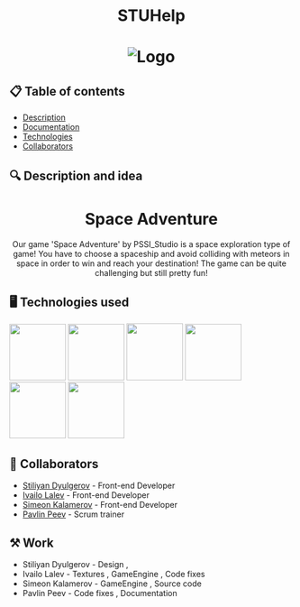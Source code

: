 <h1 align="center"> STUHelp <h1>
<div align="center" ><img src="https://private-user-images.githubusercontent.com/132440699/307870276-91cb475f-2885-4a93-823c-206fcfd8021a.png?jwt=eyJhbGciOiJIUzI1NiIsInR5cCI6IkpXVCJ9.eyJpc3MiOiJnaXRodWIuY29tIiwiYXVkIjoicmF3LmdpdGh1YnVzZXJjb250ZW50LmNvbSIsImtleSI6ImtleTUiLCJleHAiOjE3MDkxNDMwNDAsIm5iZiI6MTcwOTE0Mjc0MCwicGF0aCI6Ii8xMzI0NDA2OTkvMzA3ODcwMjc2LTkxY2I0NzVmLTI4ODUtNGE5My04MjNjLTIwNmZjZmQ4MDIxYS5wbmc_WC1BbXotQWxnb3JpdGhtPUFXUzQtSE1BQy1TSEEyNTYmWC1BbXotQ3JlZGVudGlhbD1BS0lBVkNPRFlMU0E1M1BRSzRaQSUyRjIwMjQwMjI4JTJGdXMtZWFzdC0xJTJGczMlMkZhd3M0X3JlcXVlc3QmWC1BbXotRGF0ZT0yMDI0MDIyOFQxNzUyMjBaJlgtQW16LUV4cGlyZXM9MzAwJlgtQW16LVNpZ25hdHVyZT1kOWZlYjg0N2M4MjhhMGEwOGYzYTk0NTNhYzViOWRlYzA1YmE4MDk5ZjNhZGYxMTU5YTE3NzYxMDVkMDI0NjY3JlgtQW16LVNpZ25lZEhlYWRlcnM9aG9zdCZhY3Rvcl9pZD0wJmtleV9pZD0wJnJlcG9faWQ9MCJ9.TMXTiL3P9Jtj6JxLrfxmg7Sk_6eB0_f7ieSJ4KctAIs](https://private-user-images.githubusercontent.com/132440275/324055454-09a00bce-d444-4182-ad60-ca65a5e1c865.png?jwt=eyJhbGciOiJIUzI1NiIsInR5cCI6IkpXVCJ9.eyJpc3MiOiJnaXRodWIuY29tIiwiYXVkIjoicmF3LmdpdGh1YnVzZXJjb250ZW50LmNvbSIsImtleSI6ImtleTUiLCJleHAiOjE3MTM4MDY5MzYsIm5iZiI6MTcxMzgwNjYzNiwicGF0aCI6Ii8xMzI0NDAyNzUvMzI0MDU1NDU0LTA5YTAwYmNlLWQ0NDQtNDE4Mi1hZDYwLWNhNjVhNWUxYzg2NS5wbmc_WC1BbXotQWxnb3JpdGhtPUFXUzQtSE1BQy1TSEEyNTYmWC1BbXotQ3JlZGVudGlhbD1BS0lBVkNPRFlMU0E1M1BRSzRaQSUyRjIwMjQwNDIyJTJGdXMtZWFzdC0xJTJGczMlMkZhd3M0X3JlcXVlc3QmWC1BbXotRGF0ZT0yMDI0MDQyMlQxNzIzNTZaJlgtQW16LUV4cGlyZXM9MzAwJlgtQW16LVNpZ25hdHVyZT0wNGZiNDE2MDFmNGQzZWJhZDI2ZTA1NDEyODI4OTc2MGU1NWY5MDZjZDJkYjhhNmNmZmE4YmE2NjU3N2FmY2RlJlgtQW16LVNpZ25lZEhlYWRlcnM9aG9zdCZhY3Rvcl9pZD0wJmtleV9pZD0wJnJlcG9faWQ9MCJ9.bzQqqBX_1yA86iawm98yfKwwfBrF0Tkc8DiPEghFwlw"raw=true" alt="Logo"> </div>
<div align="center"> 
</div>

## 📋 Table of contents
  - [Description](#description)
  - [Documentation](#docs)
  - [Technologies](#technologies)
  - [Collaborators](#collaborators)
  
## 🔍 Description and idea <a name="description"></a>
<h1 align="center"> Space Adventure </h1>
<p align="center"> Our game 'Space Adventure' by PSSI_Studio is a space exploration type of game! You have to choose a spaceship and avoid colliding with meteors in space in order to win and reach your destination! The game can be quite challenging but still pretty fun! </p>

## 🖥️ Technologies used <a name="technologies"></a> 
  
<a href="#"><img src="https://upload.wikimedia.org/wikipedia/commons/thumb/1/18/ISO_C%2B%2B_Logo.svg/1200px-ISO_C%2B%2B_Logo.svg.png" width=100></a>
<a href="#"><img src="https://cdn-icons-png.flaticon.com/512/25/25231.png" width=100></a>
<a href="#"><img src="https://upload.wikimedia.org/wikipedia/commons/thumb/2/2c/Visual_Studio_Icon_2022.svg/1200px-Visual_Studio_Icon_2022.svg.png" width=100 height=101></a>
<a href="#"><img src="https://upload.wikimedia.org/wikipedia/commons/thumb/0/0d/Microsoft_Office_PowerPoint_%282019%E2%80%93present%29.svg/512px-Microsoft_Office_PowerPoint_%282019%E2%80%93present%29.svg.png?20210821050414" width=100></a>
<a href="#"><img src="https://upload.wikimedia.org/wikipedia/commons/thumb/c/c9/Microsoft_Office_Teams_%282018%E2%80%93present%29.svg/826px-Microsoft_Office_Teams_%282018%E2%80%93present%29.svg.png" width=100></a>
<a href="#"><img src="https://upload.wikimedia.org/wikipedia/commons/thumb/f/fd/Microsoft_Office_Word_%282019%E2%80%93present%29.svg/2203px-Microsoft_Office_Word_%282019%E2%80%93present%29.svg.png" width=100></a>
## 🧑 Collaborators <a name="collaborators"></a>
- [Stiliyan Dyulgerov](https://github.com/STDyulgerov22) - Front-end Developer
- [Ivailo Lalev](https://github.com/ILLalev22) - Front-end Developer
- [Simeon Kalamerov](https://github.com/SNKalamerov22) - Front-end Developer
- [Pavlin Peev](https://github.com/PPPeev223) - Scrum trainer 

## ⚒ Work <a name="collaborators"></a>

- Stiliyan Dyulgerov - Design , 
- Ivailo Lalev - Textures , GameEngine  , Code fixes
- Simeon Kalamerov - GameEngine , Source code
- Pavlin Peev -  Code fixes , Documentation
